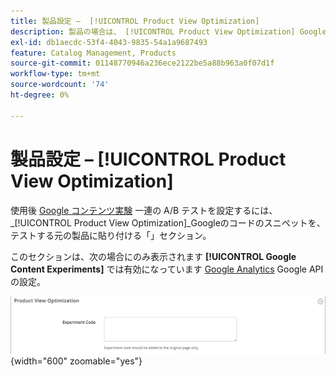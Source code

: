 ```yaml
---
title: 製品設定 –  [!UICONTROL Product View Optimization]
description: 製品の場合は、 [!UICONTROL Product View Optimization] Google コンテンツ実験で一連の A/B テストを設定するための設定です。
exl-id: db1aecdc-53f4-4043-9835-54a1a9687493
feature: Catalog Management, Products
source-git-commit: 01148770946a236ece2122be5a88b963a0f07d1f
workflow-type: tm+mt
source-wordcount: '74'
ht-degree: 0%

---
```


# 製品設定 –  [!UICONTROL Product View Optimization]

使用後 [Google コンテンツ実験](../merchandising-promotions/google-content-experiments.md) 一連の A/B テストを設定するには、 _[!UICONTROL Product View Optimization]_Googleのコードのスニペットを、テストする元の製品に貼り付ける「」セクション。

このセクションは、次の場合にのみ表示されます **[!UICONTROL Google Content Experiments]** では有効になっています [Google Analytics](../merchandising-promotions/google-analytics.md) Google API の設定。

![製品表示の最適化](./assets/product-view-optimization.png){width="600" zoomable="yes"}
